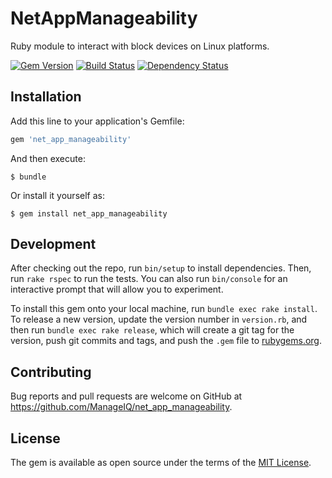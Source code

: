 # NetAppManageability

Ruby module to interact with block devices on Linux platforms.

[![Gem Version](https://badge.fury.io/rb/net_app_manageability.svg)](http://badge.fury.io/rb/net_app_manageability)
[![Build Status](https://travis-ci.org/ManageIQ/net_app_manageability.svg)](https://travis-ci.org/ManageIQ/net_app_manageability)
[![Dependency Status](https://gemnasium.com/ManageIQ/net_app_manageability.svg)](https://gemnasium.com/ManageIQ/net_app_manageability)

## Installation

Add this line to your application's Gemfile:

```ruby
gem 'net_app_manageability'
```

And then execute:

    $ bundle

Or install it yourself as:

    $ gem install net_app_manageability

## Development

After checking out the repo, run `bin/setup` to install dependencies. Then, run `rake rspec` to run the tests. You can also run `bin/console` for an interactive prompt that will allow you to experiment.

To install this gem onto your local machine, run `bundle exec rake install`. To release a new version, update the version number in `version.rb`, and then run `bundle exec rake release`, which will create a git tag for the version, push git commits and tags, and push the `.gem` file to [rubygems.org](https://rubygems.org).

## Contributing

Bug reports and pull requests are welcome on GitHub at https://github.com/ManageIQ/net_app_manageability.

## License

The gem is available as open source under the terms of the [MIT License](http://opensource.org/licenses/MIT).

